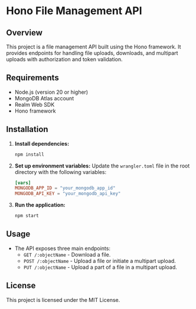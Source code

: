 # Hono File Management API

## Overview
This project is a file management API built using the Hono framework. It provides endpoints for handling file uploads, downloads, and multipart uploads with authorization and token validation.

## Requirements
- Node.js (version 20 or higher)
- MongoDB Atlas account
- Realm Web SDK
- Hono framework

## Installation

1. **Install dependencies:**
   ```bash
   npm install
   ```

2. **Set up environment variables:**
   Update the `wrangler.toml` file in the root directory with the following variables:
   ```toml
   [vars]
   MONGODB_APP_ID = "your_mongodb_app_id"
   MONGODB_API_KEY = "your_mongodb_api_key"
   ```

3. **Run the application:**
   ```bash
   npm start
   ```

## Usage
- The API exposes three main endpoints:
  - `GET /:objectName` - Download a file.
  - `POST /:objectName` - Upload a file or initiate a multipart upload.
  - `PUT /:objectName` - Upload a part of a file in a multipart upload.

## License
This project is licensed under the MIT License.
